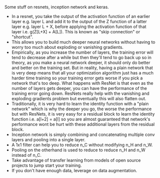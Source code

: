 Some stuff on resnets, inception network and keras.

- In a resnet, you take the output of the activation function of an earlier layer e.g. layer L and add it to the output of the Z function of a latter layer e.g. layer L + X, before applying the activation function of that layer i.e. g(Z[L+X] + A[L]). This is known as "skip connection" or "shortcut".
- This allows you to build much deeper neural networks without having to worry too much about exploding or vanishing gradients.
- Empirically, as you increase the number of layers, the training error will tend to decrease after a while but then they'll tend to go back up so in theory, as you make a neural network deeper, it should only do better and better on the training set. But in reality, having a plain network that is very deep means that all your optimization algorithm just has a much harder time training so your training error gets worse if you pick a network that's too deep. What happens with ResNet is that even as the number of layers gets deeper, you can have the performance of the training error going down. ResNets really help with the vanishing and exploding gradients problem but eventually this will also flatten out.
- Traditionally, it is very hard to learn the identity function with a "plain network" which is why the deeper you go, the worse the performance but with ResNets, it is very easy for a residual block to learn the identity function i.e. a[l+2] = a[l] so you are almost guaranteed that network's performance wont be hurt with these additional layers from the residual block. 
- Inception network is simply combining and concatenating multiple conv layers and pooling into a single layer. 
- A 1x1 filter can help you to reduce n_C without modifying n_H and n_W. 
- Pooling on the otherhand is used to reduce to reduce n_H and n_W instead of n_C.
- Take advantage of transfer learning from models of open source projects to jump start your training.
- If you don't have enough data, leverage on data augmentation.